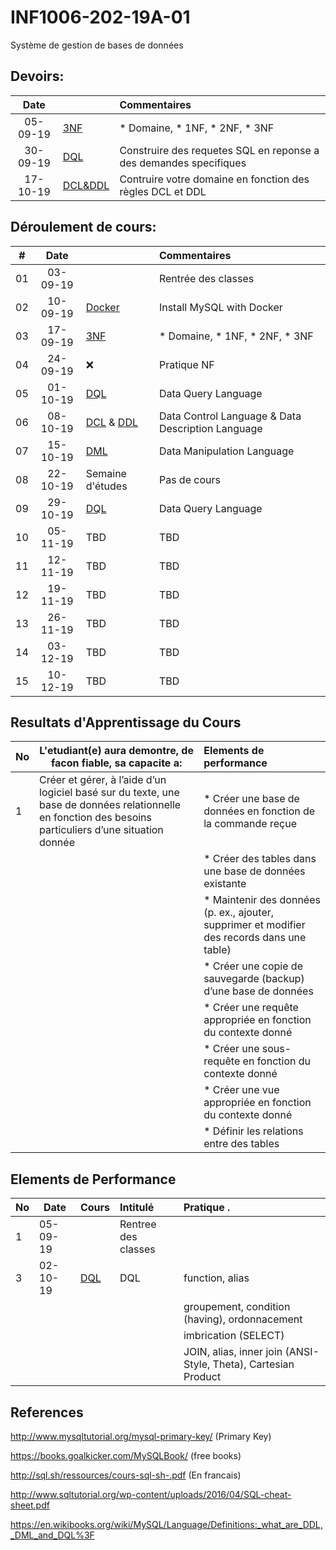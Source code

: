 # INF1006-202-19A-01
Système de gestion de bases de données

## Devoirs:

| Date   |                                                     |     Commentaires                                                      |
|:------:|:----------------------------------------------------|:----------------------------------------------------------------------|
|05-09-19| [3NF](./1.3NF)                                      | * Domaine, * 1NF, * 2NF, * 3NF                                        |
|30-09-19| [DQL](2.DQL/PRATIQUE.md)                            | Construire des requetes SQL en reponse a des demandes specifiques  |
|17-10-19| [DCL&DDL](3.DCL%26DDL/Participation.md)             | Contruire votre domaine en fonction des règles DCL et DDL  |


## Déroulement de cours:

|# | Date   |                                                     |     Commentaires                                                   |
|--|:------:|:----------------------------------------------------|:-------------------------------------------------------------------|
|01|03-09-19|                                                     | Rentrée des classes                                                |
|02|10-09-19| [Docker](./0.Docker)                                | Install MySQL with Docker                                          |
|03|17-09-19| [3NF](./1.3NF)                                      | * Domaine, * 1NF, * 2NF, * 3NF                                     |
|04|24-09-19| :x:                                                 | Pratique NF                                                       |
|05|01-10-19| [DQL](2.DQL)                                        | Data Query Language                                               |
|06|08-10-19| [DCL]() & [DDL]()                                   | Data Control Language   & Data Description Language               |
|07|15-10-19| [DML]()                                             | Data Manipulation Language                                         |
|08|22-10-19| Semaine d'études                                    | Pas de cours                                                       |
|09|29-10-19| [DQL]()                                             | Data Query Language                                               |
|10|05-11-19| TBD                                                 | TBD                                                                |
|11|12-11-19| TBD                                                 | TBD                                                                |
|12|19-11-19| TBD                                                 | TBD                                                                |
|13|26-11-19| TBD                                                 | TBD                                                                |
|14|03-12-19| TBD                                                 | TBD                                                                |
|15|10-12-19| TBD                                                 | TBD                                                                |



## Resultats d'Apprentissage du Cours

|No|L'etudiant(e) aura demontre, de facon fiable, sa capacite a:      |          Elements de performance                               |
|--|------------------------------------------------------------------|:---------------------------------------------------------------|
| 1| Créer et gérer, à l’aide d’un logiciel basé sur du texte, une base de données relationnelle en fonction des besoins particuliers d’une situation donnée                                                | * Créer une base de données en fonction de la commande reçue
|  |                                                                  | * Créer des tables dans une base de données existante
|  |                                                                  | * Maintenir des données (p. ex., ajouter, supprimer et modifier des records dans une table) |
|  |                                                                  | * Créer une copie de sauvegarde (backup) d’une base de données |
|  |                                                                  | * Créer une requête appropriée en fonction du contexte donné   |
|  |                                                                  | * Créer une sous-requête en fonction du contexte donné         |
|  |                                                                  | * Créer une vue appropriée en fonction du contexte donné       |
|  |                                                                  | * Définir les relations entre des tables                       |

## Elements de Performance

|No| Date   | Cours                       | Intitulé              |  Pratique .                                                    |
|--|--------|:----------------------------|:----------------------|:---------------------------------------------------------------|
| 1|05-09-19|                             | Rentree des classes   |                                                                |
| 3|02-10-19| [DQL](./2.DQL#exercices)    | DQL                   | function, alias                                                |
|  |        |                             |                       | groupement, condition (having), ordonnacement                  |
|  |        |                             |                       | imbrication (SELECT)                                           |
|  |        |                             |                       | JOIN, alias, inner join (ANSI-Style, Theta), Cartesian Product |


## References

http://www.mysqltutorial.org/mysql-primary-key/ (Primary Key)

https://books.goalkicker.com/MySQLBook/ (free books)

http://sql.sh/ressources/cours-sql-sh-.pdf (En francais)

http://www.sqltutorial.org/wp-content/uploads/2016/04/SQL-cheat-sheet.pdf

https://en.wikibooks.org/wiki/MySQL/Language/Definitions:_what_are_DDL,_DML_and_DQL%3F

